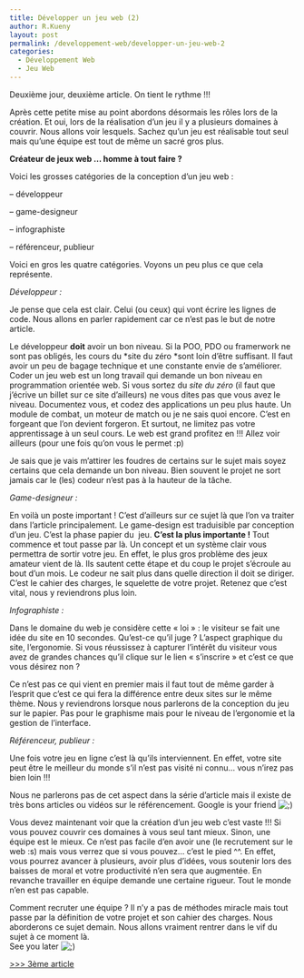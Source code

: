 ```yaml
---
title: Développer un jeu web (2)
author: R.Kueny
layout: post
permalink: /developpement-web/developper-un-jeu-web-2
categories:
  - Développement Web
  - Jeu Web
---
```

Deuxième jour, deuxième article. On tient le rythme !!!

Après cette petite mise au point abordons désormais les rôles lors de la création. Et oui, lors de la réalisation d&rsquo;un jeu il y a plusieurs domaines à couvrir. Nous allons voir lesquels. Sachez qu&rsquo;un jeu est réalisable tout seul mais qu&rsquo;une équipe est tout de même un sacré gros plus.

**Créateur de jeux web &#8230; homme à tout faire ?**

Voici les grosses catégories de la conception d&rsquo;un jeu web :

&#8211; développeur

&#8211; game-designeur

&#8211; infographiste

&#8211; référenceur, publieur

Voici en gros les quatre catégories. Voyons un peu plus ce que cela représente.

<!--more-->

*Développeur :*

Je pense que cela est clair. Celui (ou ceux) qui vont écrire les lignes de code. Nous allons en parler rapidement car ce n&rsquo;est pas le but de notre article.

Le développeur **doit** avoir un bon niveau. Si la POO, PDO ou framerwork ne sont pas obligés, les cours du *site du zéro *sont loin d&rsquo;être suffisant. Il faut avoir un peu de bagage technique et une constante envie de s&rsquo;améliorer. Coder un jeu web est un long travail qui demande un bon niveau en programmation orientée web. Si vous sortez du *site du zéro* (il faut que j&rsquo;écrive un billet sur ce site d&rsquo;ailleurs) ne vous dites pas que vous avez le niveau. Documentez vous, et codez des applications un peu plus haute. Un module de combat, un moteur de match ou je ne sais quoi encore. C&rsquo;est en forgeant que l&rsquo;on devient forgeron. Et surtout, ne limitez pas votre apprentissage à un seul cours. Le web est grand profitez en !!! Allez voir ailleurs (pour une fois qu&rsquo;on vous le permet :p)

Je sais que je vais m&rsquo;attirer les foudres de certains sur le sujet mais soyez certains que cela demande un bon niveau. Bien souvent le projet ne sort jamais car le (les) codeur n&rsquo;est pas à la hauteur de la tâche.

*Game-designeur :*

En voilà un poste important ! C&rsquo;est d&rsquo;ailleurs sur ce sujet là que l&rsquo;on va traiter dans l&rsquo;article principalement. Le game-design est traduisible par conception d&rsquo;un jeu. C&rsquo;est la phase papier du  jeu. **C&rsquo;est la plus importante !** Tout commence et tout passe par là. Un concept et un système clair vous permettra de sortir votre jeu. En effet, le plus gros problème des jeux amateur vient de là. Ils sautent cette étape et du coup le projet s&rsquo;écroule au bout d&rsquo;un mois. Le codeur ne sait plus dans quelle direction il doit se diriger. C&rsquo;est le cahier des charges, le squelette de votre projet. Retenez que c&rsquo;est vital, nous y reviendrons plus loin.

*Infographiste :*

Dans le domaine du web je considère cette &laquo;&nbsp;loi&nbsp;&raquo; : le visiteur se fait une idée du site en 10 secondes. Qu&rsquo;est-ce qu&rsquo;il juge ? L&rsquo;aspect graphique du site, l&rsquo;ergonomie. Si vous réussissez à capturer l&rsquo;intérêt du visiteur vous avez de grandes chances qu&rsquo;il clique sur le lien &laquo;&nbsp;s&rsquo;inscrire&nbsp;&raquo; et c&rsquo;est ce que vous désirez non ?

Ce n&rsquo;est pas ce qui vient en premier mais il faut tout de même garder à l&rsquo;esprit que c&rsquo;est ce qui fera la différence entre deux sites sur le même thème. Nous y reviendrons lorsque nous parlerons de la conception du jeu sur le papier. Pas pour le graphisme mais pour le niveau de l&rsquo;ergonomie et la gestion de l&rsquo;interface.

*Référenceur, publieur :*

Une fois votre jeu en ligne c&rsquo;est là qu&rsquo;ils interviennent. En effet, votre site peut être le meilleur du monde s&rsquo;il n&rsquo;est pas visité ni connu&#8230; vous n&rsquo;irez pas bien loin !!!

Nous ne parlerons pas de cet aspect dans la série d&rsquo;article mais il existe de très bons articles ou vidéos sur le référencement. Google is your friend <img src="http://rkueny.fr/wp-includes/images/smilies/icon_wink.gif" alt=";)" class="wp-smiley" />

Vous devez maintenant voir que la création d&rsquo;un jeu web c&rsquo;est vaste !!! Si vous pouvez couvrir ces domaines à vous seul tant mieux. Sinon, une équipe est le mieux. Ce n&rsquo;est pas facile d&rsquo;en avoir une (le recrutement sur le web :s) mais vous verrez que si vous pouvez&#8230; c&rsquo;est le pied ^^. En effet, vous pourrez avancer à plusieurs, avoir plus d&rsquo;idées, vous soutenir lors des baisses de moral et votre productivité n&rsquo;en sera que augmentée. En revanche travailler en équipe demande une certaine rigueur. Tout le monde n&rsquo;en est pas capable.

Comment recruter une équipe ? Il n&rsquo;y a pas de méthodes miracle mais tout passe par la définition de votre projet et son cahier des charges. Nous aborderons ce sujet demain. Nous allons vraiment rentrer dans le vif du sujet à ce moment là.  
See you later <img src="http://rkueny.fr/wp-includes/images/smilies/icon_wink.gif" alt=";)" class="wp-smiley" />

[>>> 3ème article][1]

<p style="text-align:center">
  <br />
</p>

 [1]: http://rkueny.fr/developpement-web/developper-un-jeu-web-3